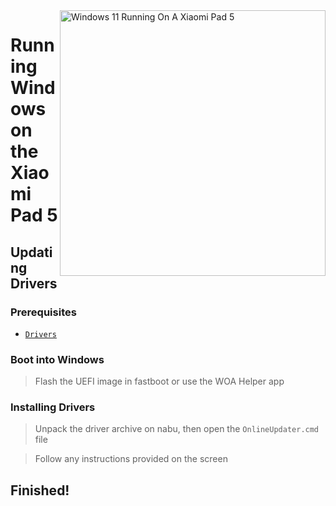 <img align="right" src="https://raw.githubusercontent.com/erdilS/Port-Windows-11-Xiaomi-Pad-5/main/nabu.png" width="425" alt="Windows 11 Running On A Xiaomi Pad 5">

# Running Windows on the Xiaomi Pad 5

## Updating Drivers

### Prerequisites
- [```Drivers```](https://github.com/erdilS/Port-Windows-11-Xiaomi-Pad-5/releases/tag/Drivers)

### Boot into Windows
> Flash the UEFI image in fastboot or use the WOA Helper app

### Installing Drivers
> Unpack the driver archive on nabu, then open the `OnlineUpdater.cmd` file

> Follow any instructions provided on the screen

## Finished!









